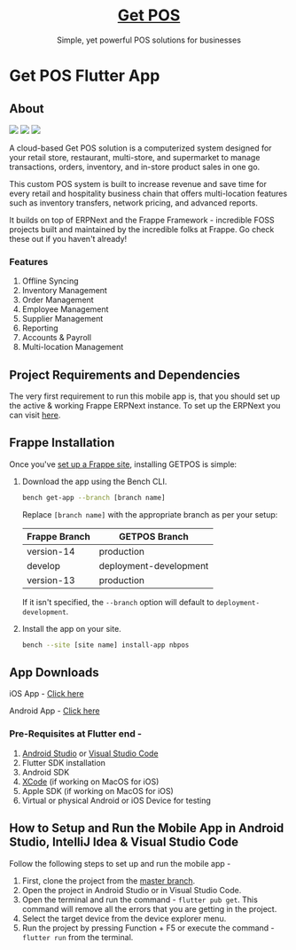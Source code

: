 <div align="center">
<!-- TODO: add link to website once it is ready -->
<h1><a href="https://getpos.in" _blank=true>Get POS</a></h1>
Simple, yet powerful POS solutions for businesses
</div>

# Get POS Flutter App

## About

<img src="https://img.shields.io/badge/Flutter-02569B?style=for-the-badge&logo=flutter&logoColor=white" />
<img src="https://img.shields.io/badge/Android-3DDC84?style=for-the-badge&logo=android&logoColor=white" /> 
<img src="https://img.shields.io/badge/iOS-000000?style=for-the-badge&logo=ios&logoColor=white" />

A cloud-based Get POS solution is a computerized system designed for your retail store, restaurant, multi-store, and supermarket to manage transactions, orders, inventory, and in-store product sales in one go.

This custom POS system is built to increase revenue and save time for every retail and hospitality business chain that offers multi-location features such as inventory transfers, network pricing, and advanced reports.

It builds on top of ERPNext and the Frappe Framework - incredible FOSS projects built and maintained by the incredible folks at Frappe. Go check these out if you haven't already!

### Features

1. Offline Syncing
2. Inventory Management
3. Order Management
4. Employee Management
5. Supplier Management
6. Reporting
7. Accounts & Payroll
8. Multi-location Management

## Project Requirements and Dependencies

The very first requirement to run this mobile app is, that you should set up the active & working Frappe ERPNext instance. To set up the ERPNext you can visit [here](https://github.com/nestorbird/GETPOS#readme).


## Frappe Installation

Once you've [set up a Frappe site](https://frappeframework.com/docs/v14/user/en/installation/), installing GETPOS is simple:


1. Download the app using the Bench CLI.

    ```bash
    bench get-app --branch [branch name] 
    ```

    Replace `[branch name]` with the appropriate branch as per your setup:

    | Frappe Branch | GETPOS Branch           |
    |---------------|-------------------------|
    | version-14    | production              |
    | develop       | deployment-development  |
    | version-13    | production              |

    If it isn't specified, the `--branch` option will default to `deployment-development`.

2. Install the app on your site.

    ```bash
    bench --site [site name] install-app nbpos
    ```

## App Downloads

iOS App - [Click here](https://testflight.apple.com/join/m8xtCYGn)

Android App - [Click here](https://play.google.com/store/apps/details?id=com.nestorbird.nb_pos)

### Pre-Requisites at Flutter end - 

1. [Android Studio](https://developer.android.com/studio) or [Visual Studio Code](https://code.visualstudio.com/)
2. Flutter SDK installation
3. Android SDK
4. [XCode](https://developer.apple.com/xcode/) (if working on MacOS for iOS)
5. Apple SDK (if working on MacOS for iOS)
6. Virtual or physical Android or iOS Device for testing

## How to Setup and Run the Mobile App in Android Studio, IntelliJ Idea & Visual Studio Code

Follow the following steps to set up and run the mobile app -

1. First, clone the project from the [master branch](https://github.com/nestorbird/Get-POS-Flutter-App).
2. Open the project in Android Studio or in Visual Studio Code.
3. Open the terminal and run the command - ```flutter pub get```. This command will remove all the errors that you are getting in the project.
4. Select the target device from the device explorer menu.
5. Run the project by pressing Function + F5 or execute the command - ```flutter run``` from the terminal.
